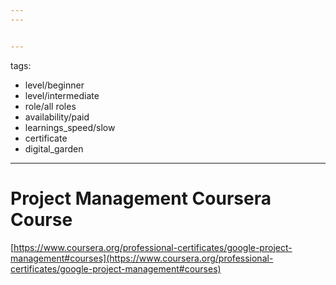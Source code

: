 ```yaml
---
---


---
```

tags: 
- level/beginner
- level/intermediate
- role/all roles
- availability/paid
- learnings_speed/slow
- certificate
- digital_garden
---


# Project Management Coursera Course

[https://www.coursera.org/professional-certificates/google-project-management#courses](https://www.coursera.org/professional-certificates/google-project-management#courses)